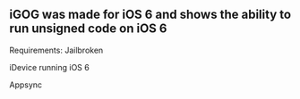 ## iGOG was made for iOS 6 and shows the ability to run unsigned code on iOS 6

Requirements:
Jailbroken 

iDevice running iOS 6

Appsync

